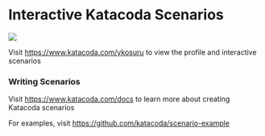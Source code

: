# Interactive Katacoda Scenarios

[![](http://shields.katacoda.com/katacoda/ykosuru/count.svg)](https://www.katacoda.com/ykosuru "Get your profile on Katacoda.com")

Visit https://www.katacoda.com/ykosuru to view the profile and interactive scenarios

### Writing Scenarios
Visit https://www.katacoda.com/docs to learn more about creating Katacoda scenarios

For examples, visit https://github.com/katacoda/scenario-example
